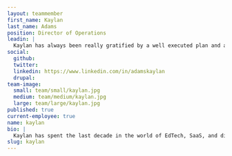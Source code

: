```yaml
---
layout: teammember
first_name: Kaylan
last_name: Adams
position: Director of Operations
leadin: |
  Kaylan has always been really gratified by a well executed plan and a completed to-do list. Add some strategic communications, creative problem solving, and team leadership and project management is really a perfect fit - so much so that Kaylan earned her PMP (Project Management Professional) certification a few years back.
social:
  github:
  twitter:
  linkedin: https://www.linkedin.com/in/adamskaylan
  drupal:
team-image:
  small: team/small/kaylan.jpg
  medium: team/medium/kaylan.jpg
  large: team/large/kaylan.jpg
published: true
current-employee: true
name: kaylan
bio: |
  Kaylan has spent the last decade in the world of EdTech, SaaS, and digital organizations, working on program/project implementations and client success initiatives - including training and process improvement. She has a Master's degree in English literature and is a self-proclaimed research nut. Kaylan’s past volunteer efforts have run the gamut of supporting early literacy to serving as a whale watch naturalist and tour guide. These days she volunteers as an activist with Family Forward Oregon, lobbying on issues that impact women’s economic security such as paid family leave and affordable, quality childcare. But when it’s time to relax, there’s nothing Kaylan enjoys more than exploring family-friendly wineries throughout the Willamette Valley with her husband and toddler.
slug: kaylan
---
```

